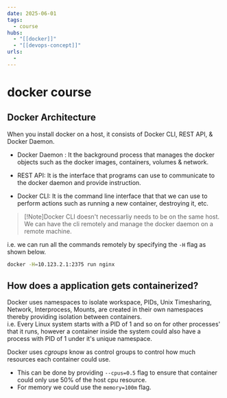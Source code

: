 ```yaml
---
date: 2025-06-01
tags:
  - course
hubs:
  - "[[docker]]"
  - "[[devops-concept]]"
urls:
  -
---
```


# docker course

## Docker Architecture

When you install docker on a host, it consists of Docker CLI, REST API, & Docker
Daemon.

- Docker Daemon : It the background process that manages the docker objects such
  as the docker images, containers, volumes & network.

- REST API: It is the interface that programs can use to communicate to the
  docker daemon and provide instruction.

- Docker CLI: It is the command line interface that that we can use to perform
  actions such as running a new container, destroying it, etc.

> [!Note]Docker CLI doesn't necessarliy needs to be on the same host. We can
> have the cli remotely and manage the docker daemon on a remote machine.

i.e. we can run all the commands remotely by specifying the `-H` flag as shown
below.

```bash
docker -H=10.123.2.1:2375 run nginx
```

## How does a application gets containerized?

Docker uses namespaces to isolate workspace, PIDs, Unix Timesharing, Network,
Interprocess, Mounts, are created in their own namespaces thereby providing
isolation between containers.  
i.e. Every Linux system starts with a PID of 1 and so on for other processes'
that it runs, however a container inside the system could also have a process
with PID of 1 under it's unique namespace.

Docker uses _cgroups_ know as control groups to control how much resources each
container could use.

- This can be done by providing `--cpus=0.5` flag to ensure that container could
  only use 50% of the host cpu resource.
- For memory we could use the `memory=100m` flag.
